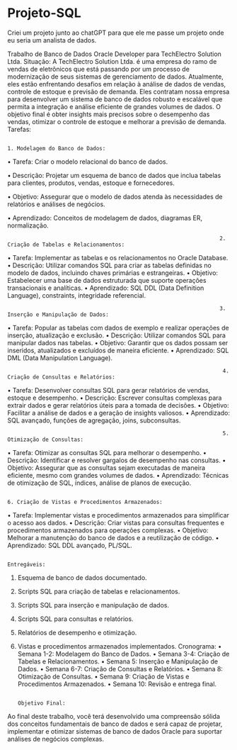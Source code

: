 # Projeto-SQL
Criei um projeto junto ao chatGPT para que ele me passe um projeto onde eu seria um analista de dados.


Trabalho de Banco de Dados Oracle Developer para TechElectro Solution Ltda.
Situação:
A TechElectro Solution Ltda. é uma empresa do ramo de vendas de eletrônicos que está passando por um processo de modernização de seus sistemas de gerenciamento de dados. Atualmente, eles estão enfrentando desafios em relação à análise de dados de vendas, controle de estoque e previsão de demanda.
Eles contratam nossa empresa para desenvolver um sistema de banco de dados robusto e escalável que permita a integração e análise eficiente de grandes volumes de dados. O objetivo final é obter insights mais precisos sobre o desempenho das vendas, otimizar o controle de estoque e melhorar a previsão de demanda.
Tarefas:


                                                                           1. Modelagem do Banco de Dados:
•	Tarefa: Criar o modelo relacional do banco de dados.

•	Descrição: Projetar um esquema de banco de dados que inclua tabelas para clientes, produtos, vendas, estoque e fornecedores.

•	Objetivo: Assegurar que o modelo de dados atenda às necessidades de relatórios e análises de negócios.

•	Aprendizado: Conceitos de modelagem de dados, diagramas ER, normalização.


                                                                       2. Criação de Tabelas e Relacionamentos:
•	Tarefa: Implementar as tabelas e os relacionamentos no Oracle Database.
•	Descrição: Utilizar comandos SQL para criar as tabelas definidas no modelo de dados, incluindo chaves primárias e estrangeiras.
•	Objetivo: Estabelecer uma base de dados estruturada que suporte operações transacionais e analíticas.
•	Aprendizado: SQL DDL (Data Definition Language), constraints, integridade referencial.

                                                                       3. Inserção e Manipulação de Dados:
•	Tarefa: Popular as tabelas com dados de exemplo e realizar operações de inserção, atualização e exclusão.
•	Descrição: Utilizar comandos SQL para manipular dados nas tabelas.
•	Objetivo: Garantir que os dados possam ser inseridos, atualizados e excluídos de maneira eficiente.
•	Aprendizado: SQL DML (Data Manipulation Language).

                                                                        4. Criação de Consultas e Relatórios:
•	Tarefa: Desenvolver consultas SQL para gerar relatórios de vendas, estoque e desempenho.
•	Descrição: Escrever consultas complexas para extrair dados e gerar relatórios úteis para a tomada de decisões.
•	Objetivo: Facilitar a análise de dados e a geração de insights valiosos.
•	Aprendizado: SQL avançado, funções de agregação, joins, subconsultas.

                                                                        5. Otimização de Consultas:
•	Tarefa: Otimizar as consultas SQL para melhorar o desempenho.
•	Descrição: Identificar e resolver gargalos de desempenho nas consultas.
•	Objetivo: Assegurar que as consultas sejam executadas de maneira eficiente, mesmo com grandes volumes de dados.
•	Aprendizado: Técnicas de otimização de SQL, índices, análise de planos de execução.

                                                                         6. Criação de Vistas e Procedimentos Armazenados:
•	Tarefa: Implementar vistas e procedimentos armazenados para simplificar o acesso aos dados.
•	Descrição: Criar vistas para consultas frequentes e procedimentos armazenados para operações complexas.
•	Objetivo: Melhorar a manutenção do banco de dados e a reutilização de código.
•	Aprendizado: SQL DDL avançado, PL/SQL.

                                                                               Entregáveis:
1.	Esquema de banco de dados documentado.
2.	Scripts SQL para criação de tabelas e relacionamentos.
3.	Scripts SQL para inserção e manipulação de dados.
4.	Scripts SQL para consultas e relatórios.
5.	Relatórios de desempenho e otimização.
6.	Vistas e procedimentos armazenados implementados.
                                                                               Cronograma:
•	Semana 1-2: Modelagem do Banco de Dados.
•	Semana 3-4: Criação de Tabelas e Relacionamentos.
•	Semana 5: Inserção e Manipulação de Dados.
•	Semana 6-7: Criação de Consultas e Relatórios.
•	Semana 8: Otimização de Consultas.
•	Semana 9: Criação de Vistas e Procedimentos Armazenados.
•	Semana 10: Revisão e entrega final.

                                                                                          Objetivo Final:
Ao final deste trabalho, você terá desenvolvido uma compreensão sólida dos conceitos fundamentais de banco de dados e será capaz de projetar, implementar e otimizar sistemas de banco de dados Oracle para suportar análises de negócios complexas.
